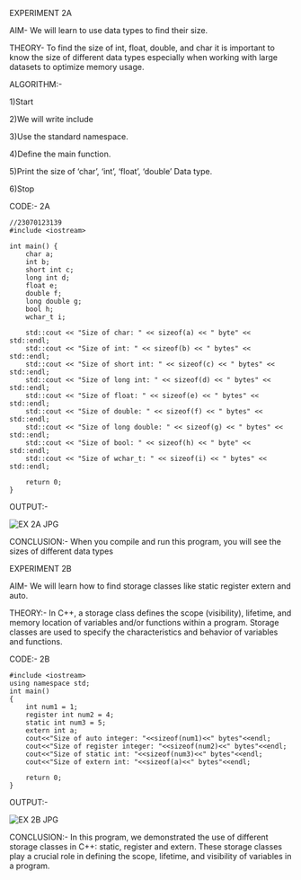 EXPERIMENT 2A

AIM-  We will learn to use data types to find their size.

THEORY-  To find the size of int, float, double, and char it is important to know the size of different data types especially when working with large datasets to optimize memory usage. 

ALGORITHM:-

1)Start

2)We will write include<iostream>

3)Use the standard namespace.

4)Define the main function.

5)Print the size of ‘char’, ‘int’, ‘float’, ‘double’ Data type. 

6)Stop

CODE:-
2A
```//Swarna Prakash
//23070123139
#include <iostream>

int main() {
    char a;
    int b;
    short int c;
    long int d;
    float e;
    double f;
    long double g;
    bool h;
    wchar_t i;

    std::cout << "Size of char: " << sizeof(a) << " byte" << std::endl;
    std::cout << "Size of int: " << sizeof(b) << " bytes" << std::endl;
    std::cout << "Size of short int: " << sizeof(c) << " bytes" << std::endl;
    std::cout << "Size of long int: " << sizeof(d) << " bytes" << std::endl;
    std::cout << "Size of float: " << sizeof(e) << " bytes" << std::endl;
    std::cout << "Size of double: " << sizeof(f) << " bytes" << std::endl;
    std::cout << "Size of long double: " << sizeof(g) << " bytes" << std::endl;
    std::cout << "Size of bool: " << sizeof(h) << " byte" << std::endl;
    std::cout << "Size of wchar_t: " << sizeof(i) << " bytes" << std::endl;

    return 0;
}
```
OUTPUT:-

![EX 2A JPG](https://github.com/user-attachments/assets/dc3d9570-a9c8-4856-9c53-773a8bdbcc31)

CONCLUSION:- When you compile and run this program, you will see the sizes of different data types

EXPERIMENT 2B

AIM-  We will learn how to find storage classes like static register extern and auto.

THEORY:- In C++, a storage class defines the scope (visibility), lifetime, and memory location of variables and/or functions within a program. Storage classes are used to specify the characteristics and behavior of variables and functions.

CODE:-
2B
```
#include <iostream>
using namespace std;
int main()
{
    int num1 = 1;
    register int num2 = 4;
    static int num3 = 5;
    extern int a;
    cout<<"Size of auto integer: "<<sizeof(num1)<<" bytes"<<endl;
    cout<<"Size of register integer: "<<sizeof(num2)<<" bytes"<<endl;
    cout<<"Size of static int: "<<sizeof(num3)<<" bytes"<<endl;
    cout<<"Size of extern int: "<<sizeof(a)<<" bytes"<<endl;

    return 0;
}
```
OUTPUT:-

![EX 2B JPG](https://github.com/user-attachments/assets/c783b681-94aa-4553-924f-ac2198f1903d)



CONCLUSION:- In this program, we demonstrated the use of different storage classes in C++: static, register and extern. These storage classes play a crucial role in defining the scope, lifetime, and visibility of variables in a program.


